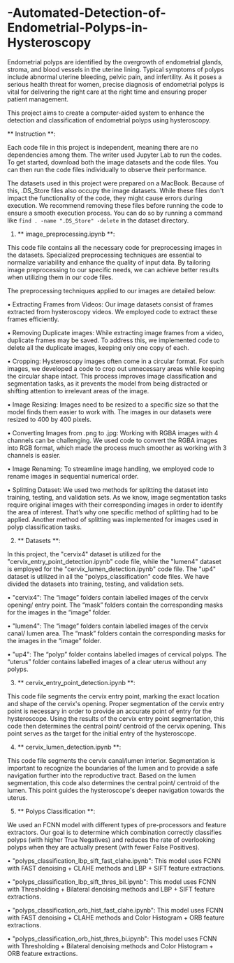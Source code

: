 # -Automated-Detection-of-Endometrial-Polyps-in-Hysteroscopy

Endometrial polyps are identified by the overgrowth of endometrial glands, stroma, and blood vessels in the uterine lining. 
Typical symptoms of polyps include abnormal uterine bleeding, pelvic pain, and infertility. 
As it poses a serious health threat for women, precise diagnosis of endometrial polyps is vital for delivering the right care at the right time and ensuring proper patient management. 

This project aims to create a computer-aided system to enhance the detection and classification of endometrial polyps using hysteroscopy. 



** Instruction **:

Each code file in this project is independent, meaning there are no dependencies among them. The writer used Jupyter Lab to run the codes. 
To get started, download both the image datasets and the code files. You can then run the code files individually to observe their performance.

The datasets used in this project were prepared on a MacBook. Because of this, .DS_Store files also occupy the image datasets. While these files don't impact the functionality of the code, they might cause errors during execution. We recommend removing these files before running the code to ensure a smooth execution process. You can do so by running a command like `find . -name ".DS_Store" -delete` in the dataset directory.



1.	** image_preprocessing.ipynb **: 

This code file contains all the necessary code for preprocessing images in the datasets. 
Specialized preprocessing techniques are essential to normalize variability and enhance the quality of input data. 
By tailoring image preprocessing to our specific needs, we can achieve better results when utilizing them in our code files.

The preprocessing techniques applied to our images are detailed below:

•	Extracting Frames from Videos: Our image datasets consist of frames extracted from hysteroscopy videos. We employed code to extract these frames efficiently.

•	Removing Duplicate images: While extracting image frames from a video, duplicate frames may be saved. 
To address this, we implemented code to delete all the duplicate images, keeping only one copy of each.

•	Cropping: Hysteroscopy images often come in a circular format. For such images, we developed a code to crop out unnecessary areas while keeping the circular shape intact. 
This process improves image classification and segmentation tasks, as it prevents the model from being distracted or shifting attention to irrelevant areas of the image. 

•	Image Resizing: Images need to be resized to a specific size so that the model finds them easier to work with. The images in our datasets were resized to 400 by 400 pixels. 

•	Converting Images from .png to .jpg: Working with RGBA images with 4 channels can be challenging. 
We used code to convert the RGBA images into RGB format, which made the process much smoother as working with 3 channels is easier. 

•	Image Renaming: To streamline image handling, we employed code to rename images in sequential numerical order.

•	Splitting Dataset: We used two methods for splitting the dataset into training, testing, and validation sets. 
As we know, image segmentation tasks require original images with their corresponding images in order to identify the area of interest. 
That’s why one specific method of splitting had to be applied. Another method of splitting was implemented for images used in polyp classification tasks. 



2.	** Datasets **:
   
In this project, the "cervix4" dataset is utilized for the "cervix_entry_point_detection.ipynb" code file, while the "lumen4" dataset is employed for the "cervix_lumen_detection.ipynb" code file.
The "up4" dataset is utilized in all the "polyps_classification" code files. We have divided the datasets into training, testing, and validation sets.

•	"cervix4": The “image” folders contain labelled images of the cervix opening/ entry point. The “mask” folders contain the corresponding masks for the images in the “image” folder. 

•	"lumen4": The “image” folders contain labelled images of the cervix canal/ lumen area. The “mask” folders contain the corresponding masks for the images in the “image” folder.

•	"up4": The “polyp” folder contains labelled images of cervical polyps. The “uterus” folder contains labelled images of a clear uterus without any polyps. 



3.	** cervix_entry_point_detection.ipynb **:
   
This code file segments the cervix entry point, marking the exact location and shape of the cervix's opening. 
Proper segmentation of the cervix entry point is necessary in order to provide an accurate point of entry for the hysteroscope. 
Using the results of the cervix entry point segmentation, this code then determines the central point/ centroid of the cervix opening. 
This point serves as the target for the initial entry of the hysteroscope. 



4.	** cervix_lumen_detection.ipynb **:
   
This code file segments the cervix canal/lumen interior.
Segmentation is important to recognize the boundaries of the lumen and to provide a safe navigation further into the reproductive tract.
Based on the lumen segmentation, this code also determines the central point/ centroid of the lumen. This point guides the hysteroscope's deeper navigation towards the uterus.



5.	** Polyps Classification **:
   
We used an FCNN model with different types of pre-processors and feature extractors. 
Our goal is to determine which combination correctly classifies polyps (with higher True Negatives) and reduces the rate of overlooking polyps when they are actually present (with fewer False Positives).

•	"polyps_classification_lbp_sift_fast_clahe.ipynb": This model uses FCNN with FAST denoising + CLAHE methods and LBP + SIFT feature extractions. 

•	"polyps_classification_lbp_sift_thres_bil.ipynb": This model uses FCNN with Thresholding + Bilateral denoising methods and LBP + SIFT feature extractions.

•	"polyps_classification_orb_hist_fast_clahe.ipynb": This model uses FCNN with FAST denoising + CLAHE methods and Color Histogram + ORB feature extractions.

•	"polyps_classification_orb_hist_thres_bi.ipynb": This model uses FCNN with Thresholding + Bilateral denoising methods and Color Histogram + ORB feature extractions.

